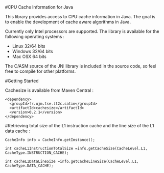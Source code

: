 #CPU Cache Information for Java


This library provides access to CPU cache information in Java. The goal is to enable the development of cache aware algorithms in Java.

Currently only Intel processors are supported. The library is available for the following operating systems : 

* Linux 32/64 bits 
* Windows 32/64 bits 
* Mac OSX 64 bits

The C/ASM source of the JNI library is included in the source code, so feel free to compile for other platforms.

#Getting Started

Cachesize is available from Maven Central : 

```
<dependency> 
  <groupId>fr.ujm.tse.lt2c.satin</groupId> 
  <artifactId>cachesize</artifactId> 
  <version>0.2.1</version> 
</dependency>
```

 #Retrieving total size of the L1 instruction cache and the line size of the L1 data cache : 
```
CacheInfo info = CacheInfo.getInstance(); 

int cacheL1InstructionTotalSize =info.getCacheSize(CacheLevel.L1, CacheType.INSTRUCTION_CACHE); 

int cacheL1DataLineSize =info.getCacheLineSize(CacheLevel.L1, CacheType.DATA_CACHE); 
```
